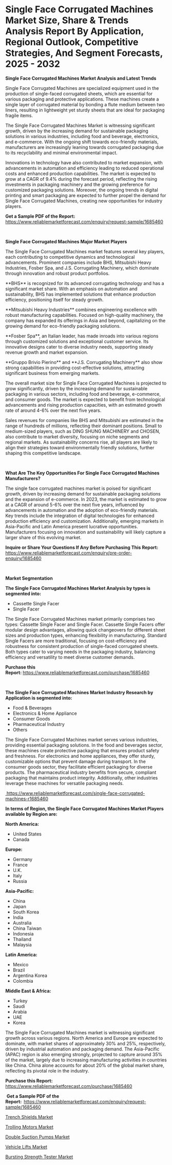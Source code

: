 <p><h1>Single Face Corrugated Machines Market Size, Share & Trends Analysis Report By Application, Regional Outlook, Competitive Strategies, And Segment Forecasts, 2025 - 2032</h1></p><p><strong>Single Face Corrugated Machines Market Analysis and Latest Trends</strong></p>
<p><p>Single Face Corrugated Machines are specialized equipment used in the production of single-faced corrugated sheets, which are essential for various packaging and protective applications. These machines create a single layer of corrugated material by bonding a flute medium between two liners, resulting in lightweight yet sturdy sheets that are ideal for packaging fragile items.</p><p>The Single Face Corrugated Machines Market is witnessing significant growth, driven by the increasing demand for sustainable packaging solutions in various industries, including food and beverage, electronics, and e-commerce. With the ongoing shift towards eco-friendly materials, manufacturers are increasingly leaning towards corrugated packaging due to its recyclability and minimal environmental impact. </p><p>Innovations in technology have also contributed to market expansion, with advancements in automation and efficiency leading to reduced operational costs and enhanced production capabilities. The market is expected to grow at a CAGR of 9.4% during the forecast period, reflecting the rising investments in packaging machinery and the growing preference for customized packaging solutions. Moreover, the ongoing trends in digital printing and smart packaging are expected to further propel the demand for Single Face Corrugated Machines, creating new opportunities for industry players.</p></p>
<p><strong>Get a Sample PDF of the Report:&nbsp;</strong> <a href="https://www.reliablemarketforecast.com/enquiry/request-sample/1685460?utm_campaign=1197&utm_medium=2&utm_source=Github&utm_content=ia&utm_term=09042025&utm_id=single-face-corrugated-machines">https://www.reliablemarketforecast.com/enquiry/request-sample/1685460</a></p>
<p>&nbsp;</p>
<p><strong>Single Face Corrugated Machines Major Market Players</strong></p>
<p><p>The Single Face Corrugated Machines market features several key players, each contributing to competitive dynamics and technological advancements. Prominent companies include BHS, Mitsubishi Heavy Industries, Fosber Spa, and J.S. Corrugating Machinery, which dominate through innovation and robust product portfolios.</p><p>**BHS** is recognized for its advanced corrugating technology and has a significant market share. With an emphasis on automation and sustainability, BHS has implemented solutions that enhance production efficiency, positioning itself for steady growth.</p><p>**Mitsubishi Heavy Industries** combines engineering excellence with robust manufacturing capabilities. Focused on high-quality machinery, the company has expanded its offerings in Asia and beyond, capitalizing on the growing demand for eco-friendly packaging solutions.</p><p>**Fosber Spa**, an Italian leader, has made inroads into various regions through customized solutions and exceptional customer service. Its innovative designs cater to diverse industry needs, supporting steady revenue growth and market expansion.</p><p>**Gruppo Brivio Pierino** and **J.S. Corrugating Machinery** also show strong capabilities in providing cost-effective solutions, attracting significant business from emerging markets.</p><p>The overall market size for Single Face Corrugated Machines is projected to grow significantly, driven by the increasing demand for sustainable packaging in various sectors, including food and beverage, e-commerce, and consumer goods. The market is expected to benefit from technological advancements and rising production capacities, with an estimated growth rate of around 4-6% over the next five years.</p><p>Sales revenues for companies like BHS and Mitsubishi are estimated in the range of hundreds of millions, reflecting their dominant positions. Small to medium-sized players, such as DING SHUNG MACHINERY and CHOSEN, also contribute to market diversity, focusing on niche segments and regional markets. As sustainability concerns rise, all players are likely to align their strategies toward environmentally friendly solutions, further shaping this competitive landscape.</p></p>
<p>&nbsp;</p>
<p><strong>What Are The Key Opportunities For Single Face Corrugated Machines Manufacturers?</strong></p>
<p><p>The single face corrugated machines market is poised for significant growth, driven by increasing demand for sustainable packaging solutions and the expansion of e-commerce. In 2023, the market is estimated to grow at a CAGR of around 5-6% over the next five years, influenced by advancements in automation and the adoption of eco-friendly materials. Key trends include the integration of digital technologies for enhanced production efficiency and customization. Additionally, emerging markets in Asia-Pacific and Latin America present lucrative opportunities. Manufacturers focusing on innovation and sustainability will likely capture a larger share of this evolving market.</p></p>
<p><strong>Inquire or Share Your Questions If Any Before Purchasing This Report:</strong> <a href="https://www.reliablemarketforecast.com/enquiry/pre-order-enquiry/1685460?utm_campaign=1197&utm_medium=2&utm_source=Github&utm_content=ia&utm_term=09042025&utm_id=single-face-corrugated-machines">https://www.reliablemarketforecast.com/enquiry/pre-order-enquiry/1685460</a></p>
<p>&nbsp;</p>
<p><strong>Market Segmentation</strong></p>
<p><strong>The Single Face Corrugated Machines Market Analysis by types is segmented into:</strong></p>
<p><ul><li>Cassette Single Facer</li><li>Single Facer</li></ul></p>
<p><p>The Single Face Corrugated Machines market primarily comprises two types: Cassette Single Facer and Single Facer. Cassette Single Facers offer modular design advantages, allowing quick changeovers for different sheet sizes and production types, enhancing flexibility in manufacturing. Standard Single Facers are more traditional, focusing on cost-efficiency and robustness for consistent production of single-faced corrugated sheets. Both types cater to varying needs in the packaging industry, balancing efficiency and versatility to meet diverse customer demands.</p></p>
<p><strong>Purchase this Report:&nbsp;</strong><a href="https://www.reliablemarketforecast.com/purchase/1685460?utm_campaign=1197&utm_medium=2&utm_source=Github&utm_content=ia&utm_term=09042025&utm_id=single-face-corrugated-machines">https://www.reliablemarketforecast.com/purchase/1685460</a></p>
<p>&nbsp;</p>
<p><strong>The Single Face Corrugated Machines Market Industry Research by Application is segmented into:</strong></p>
<p><ul><li>Food & Beverages</li><li>Electronics & Home Appliance</li><li>Consumer Goods</li><li>Pharmaceutical Industry</li><li>Others</li></ul></p>
<p><p>The Single Face Corrugated Machines market serves various industries, providing essential packaging solutions. In the food and beverages sector, these machines create protective packaging that ensures product safety and freshness. For electronics and home appliances, they offer sturdy, customizable options that prevent damage during transport. In the consumer goods sector, they facilitate efficient packaging for diverse products. The pharmaceutical industry benefits from secure, compliant packaging that maintains product integrity. Additionally, other industries leverage these machines for versatile packaging needs.</p></p>
<p><a href="https://www.reliablemarketforecast.com/single-face-corrugated-machines-r1685460?utm_campaign=1197&utm_medium=2&utm_source=Github&utm_content=ia&utm_term=09042025&utm_id=single-face-corrugated-machines">&nbsp;https://www.reliablemarketforecast.com/single-face-corrugated-machines-r1685460</a></p>
<p><strong>In terms of Region, the Single Face Corrugated Machines Market Players available by Region are:</strong></p>
<p>
    <p> <strong> North America: </strong>
        <ul>
            <li>United States</li>
            <li>Canada</li>
        </ul>
        </p> 
    <p> <strong> Europe: </strong>
        <ul>
            <li>Germany</li>
            <li>France</li>
            <li>U.K.</li>
            <li>Italy</li>
            <li>Russia</li>
        </ul>
        </p> 
    <p> <strong> Asia-Pacific: </strong>
        <ul>
            <li>China</li>
            <li>Japan</li>
            <li>South Korea</li>
            <li>India</li>
            <li>Australia</li>
            <li>China Taiwan</li>
            <li>Indonesia</li>
            <li>Thailand</li>
            <li>Malaysia</li>
        </ul>
        </p> 
    <p> <strong> Latin America: </strong>
        <ul>
            <li>Mexico</li>
            <li>Brazil</li>
            <li>Argentina Korea</li>
            <li>Colombia</li>
        </ul>
        </p> 
    <p> <strong> Middle East & Africa: </strong>
        <ul>
            <li>Turkey</li>
            <li>Saudi</li>
            <li>Arabia</li>
            <li>UAE</li>
            <li>Korea</li>
        </ul>
    </p>
    </p>
<p><p>The Single Face Corrugated Machines market is witnessing significant growth across various regions. North America and Europe are expected to dominate, with market shares of approximately 30% and 25%, respectively, driven by industrial automation and packaging demand. The Asia-Pacific (APAC) region is also emerging strongly, projected to capture around 35% of the market, largely due to increasing manufacturing activities in countries like China. China alone accounts for about 20% of the global market share, reflecting its pivotal role in the industry.</p></p>
<p><strong>Purchase this Report: </strong><a href="https://www.reliablemarketforecast.com/purchase/1685460?utm_campaign=1197&utm_medium=2&utm_source=Github&utm_content=ia&utm_term=09042025&utm_id=single-face-corrugated-machines">https://www.reliablemarketforecast.com/purchase/1685460</a></p>
<p>&nbsp;<strong>Get a Sample PDF of the Report:&nbsp;&nbsp;</strong><a href="https://www.reliablemarketforecast.com/enquiry/request-sample/1685460?utm_campaign=1197&utm_medium=2&utm_source=Github&utm_content=ia&utm_term=09042025&utm_id=single-face-corrugated-machines">https://www.reliablemarketforecast.com/enquiry/request-sample/1685460</a></p>
<p><strong></strong></p>
<p><p><a href="https://github.com/saimntamiki/Market-Research-Report-List-1/blob/main/trench-shields-market.md?utm_campaign=1197&utm_medium=2&utm_source=Github&utm_content=ia&utm_term=09042025&utm_id=single-face-corrugated-machines">Trench Shields Market</a></p><p><a href="https://github.com/bocksovers0r/Market-Research-Report-List-1/blob/main/trolling-motors-market.md?utm_campaign=1197&utm_medium=2&utm_source=Github&utm_content=ia&utm_term=09042025&utm_id=single-face-corrugated-machines">Trolling Motors Market</a></p><p><a href="https://github.com/skoppmerlib9/Market-Research-Report-List-1/blob/main/double-suction-pumps-market.md?utm_campaign=1197&utm_medium=2&utm_source=Github&utm_content=ia&utm_term=09042025&utm_id=single-face-corrugated-machines">Double Suction Pumps Market</a></p><p><a href="https://github.com/gambokaiohjr/Market-Research-Report-List-1/blob/main/vehicle-lifts-market.md?utm_campaign=1197&utm_medium=2&utm_source=Github&utm_content=ia&utm_term=09042025&utm_id=single-face-corrugated-machines">Vehicle Lifts Market</a></p><p><a href="https://github.com/messonmengen75/Market-Research-Report-List-1/blob/main/bursting-strength-tester-market.md?utm_campaign=1197&utm_medium=2&utm_source=Github&utm_content=ia&utm_term=09042025&utm_id=single-face-corrugated-machines">Bursting Strength Tester Market</a></p></p>